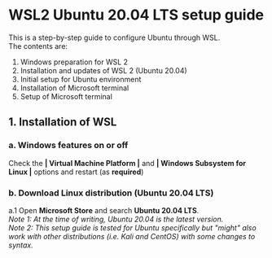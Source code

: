 # WSL2 Ubuntu 20.04 LTS setup guide
This is a step-by-step guide to configure Ubuntu through WSL.  
The contents are:  
1. Windows preparation for WSL 2
2. Installation and updates of WSL 2 (Ubuntu 20.04)
3. Initial setup for Ubuntu environment
4. Installation of Microsoft terminal
5. Setup of Microsoft terminal



## 1. Installation of WSL

### a. Windows features on or off
Check the **| Virtual Machine Platform |** and **| Windows Subsystem for Linux |** options and restart (as **required**)

### b. Download Linux distribution (Ubuntu 20.04 LTS)
a.1 Open **Microsoft Store** and search **Ubuntu 20.04 LTS**.  
*Note 1: At the time of writing, Ubuntu 20.04 is the latest version.*  
*Note 2: This setup guide is tested for Ubuntu specifically but "might" also work with other distributions (i.e. Kali and CentOS) with some changes to syntax.*  
